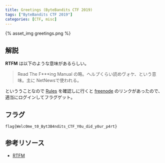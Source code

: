 ```yaml
---
title: Greetings (ByteBandits CTF 2019)
tags: ["ByteBandits CTF 2019"]
categories: [CTF, misc]
---
```


{% asset_img greetings.png %}

## 解説

**RTFM** は以下のような意味があるらしい。

> Read The F***ing Manual の略。ヘルプくらい読めヴォケ、という意味。主に NetNewsで使われる。

といううことなので [Rules](https://ctf.euristica.in/rules) を確認しに行くと [freenode](https://webchat.freenode.net/?channels=#BBCTF) のリンクがあったので、適当にログインしてフラグゲット。

## フラグ

`flag{Welc0me_t0_Byt3B4ndits_CTF_Y0u_did_y0ur_p4rt}`

## 参考リソース

- [RTFM](http://d.hatena.ne.jp/keyword/RTFM)